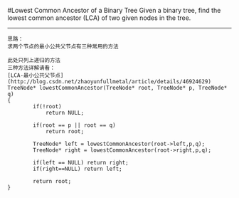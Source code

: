 #Lowest Common Ancestor of a Binary Tree
Given a binary tree, find the lowest common ancestor (LCA) of two given nodes in the tree.



---




```
思路：
求两个节点的最小公共父节点有三种常用的方法

此处只列上递归的方法
三种方法详解请看：
[LCA-最小公共父节点](http://blog.csdn.net/zhaoyunfullmetal/article/details/46924629)
TreeNode* lowestCommonAncestor(TreeNode* root, TreeNode* p, TreeNode* q)
{
        if(!root)
            return NULL;
        
        if(root == p || root == q)
            return root;
        
        TreeNode* left = lowestCommonAncestor(root->left,p,q);
        TreeNode* right = lowestCommonAncestor(root->right,p,q);
        
        if(left == NULL) return right;
        if(right==NULL) return left;
        
        return root;
}
```